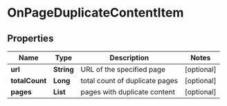 # OnPageDuplicateContentItem


## Properties

| Name | Type | Description | Notes |
|------------ | ------------- | ------------- | -------------|
**url** | **String** | URL of the specified page |[optional]|
**totalCount** | **Long** | total count of duplicate pages |[optional]|
**pages** | **List<DuplicatePageInfo>** | pages with duplicate content |[optional]|